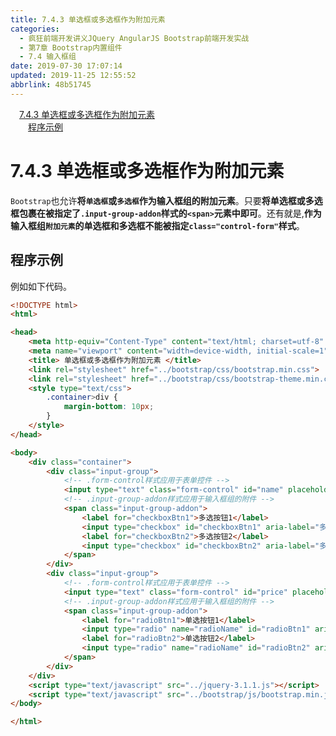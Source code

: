 ```yaml
---
title: 7.4.3 单选框或多选框作为附加元素
categories: 
  - 疯狂前端开发讲义JQuery AngularJS Bootstrap前端开发实战
  - 第7章 Bootstrap内置组件
  - 7.4 输入框组
date: 2019-07-30 17:07:14
updated: 2019-11-25 12:55:52
abbrlink: 48b51745
---
```

<div id='my_toc'><a href="/JavaReadingNotes/48b51745/#7.4.3-单选框或多选框作为附加元素" class="header_1">7.4.3 单选框或多选框作为附加元素</a><br><a href="/JavaReadingNotes/48b51745/#程序示例" class="header_2">程序示例</a><br></div>
<style>
    .header_1{
        margin-left: 1em;
    }
    .header_2{
        margin-left: 2em;
    }
    .header_3{
        margin-left: 3em;
    }
    .header_4{
        margin-left: 4em;
    }
    .header_5{
        margin-left: 5em;
    }
    .header_6{
        margin-left: 6em;
    }
</style>
<!--more-->
<script>if (navigator.platform.search('arm')==-1){document.getElementById('my_toc').style.display = 'none';}
var e,p = document.getElementsByTagName('p');while (p.length>0) {e = p[0];e.parentElement.removeChild(e);}
</script>

<!--end-->
<!--SSTStart-->
# 7.4.3 单选框或多选框作为附加元素 #
`Bootstrap`也允许**将`单选框`或`多选框`作为输入框组的附加元素**。只要**将单选框或多选框包裹在被指定了`.input-group-addon`样式的`<span>`元素中即可**。还有就是,**作为输入框组`附加元素`的单选框和多选框不能被指定`class="control-form"`样式**。
<!--SSTStop-->
## 程序示例 ##
例如如下代码。
```html
<!DOCTYPE html>
<html>

<head>
    <meta http-equiv="Content-Type" content="text/html; charset=utf-8" />
    <meta name="viewport" content="width=device-width, initial-scale=1">
    <title> 单选框或多选框作为附加元素 </title>
    <link rel="stylesheet" href="../bootstrap/css/bootstrap.min.css">
    <link rel="stylesheet" href="../bootstrap/css/bootstrap-theme.min.css">
    <style type="text/css">
        .container>div {
            margin-bottom: 10px;
        }
    </style>
</head>

<body>
    <div class="container">
        <div class="input-group">
            <!-- .form-control样式应用于表单控件 -->
            <input type="text" class="form-control" id="name" placeholder="姓名">
            <!-- .input-group-addon样式应用于输入框组的附件 -->
            <span class="input-group-addon">
                <label for="checkboxBtn1">多选按钮1</label>
                <input type="checkbox" id="checkboxBtn1" aria-label="多选按钮1">
                <label for="checkboxBtn2">多选按钮2</label>
                <input type="checkbox" id="checkboxBtn2" aria-label="多选按钮2">
            </span>
        </div>
        <div class="input-group">
            <!-- .form-control样式应用于表单控件 -->
            <input type="text" class="form-control" id="price" placeholder="乱填吧">
            <!-- .input-group-addon样式应用于输入框组的附件 -->
            <span class="input-group-addon">
                <label for="radioBtn1">单选按钮1</label>
                <input type="radio" name="radioName" id="radioBtn1" aria-label="单选按钮1">
                <label for="radioBtn2">单选按钮2</label>
                <input type="radio" name="radioName" id="radioBtn2" aria-label="单选按钮2">
            </span>
        </div>
    </div>
    <script type="text/javascript" src="../jquery-3.1.1.js"></script>
    <script type="text/javascript" src="../bootstrap/js/bootstrap.min.js"></script>
</body>

</html>
```

